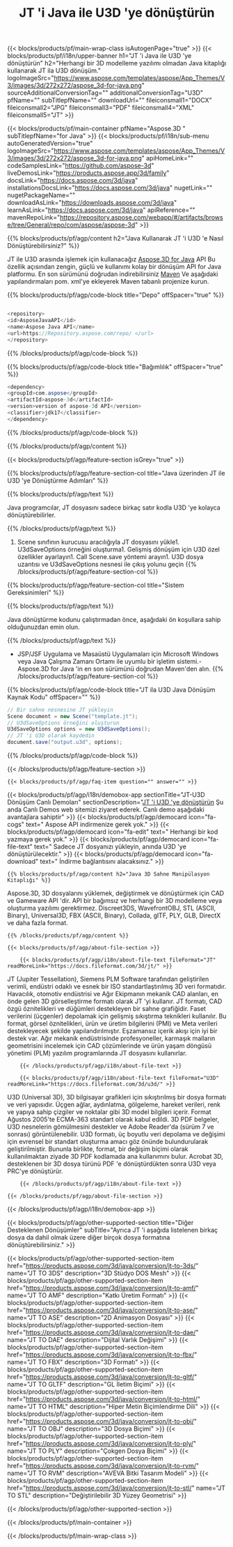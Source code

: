 ﻿---
title: JT 'i Java ile U3D 'ye dönüştürün 
weight: 3280
url: /tr/java/conversion/jt-to-u3d/ 
description: JT biçimi için U3D dosyası için Java dönüşüm kodunu örnekleyin. Herhangi bir Web veya Masaüstü Java tabanlı uygulamada JT 'i U3D 'e dönüştürmek için bu örnek kodu kullanın.
---
{{< blocks/products/pf/main-wrap-class isAutogenPage="true" >}}
{{< blocks/products/pf/i18n/upper-banner h1="JT \'i Java ile U3D \'ye dönüştürün" h2="Herhangi bir 3D modelleme yazılımı olmadan Java kitaplığı kullanarak JT ila U3D dönüşüm." logoImageSrc="https://www.aspose.com/templates/aspose/App_Themes/V3/images/3d/272x272/aspose_3d-for-java.png" sourceAdditionalConversionTag="" additionalConversionTag="U3D" pfName="" subTitlepfName="" downloadUrl="" fileiconsmall1="DOCX" fileiconsmall2="JPG" fileiconsmall3="PDF" fileiconsmall4="XML" fileiconsmall5="JT" >}}

{{< blocks/products/pf/main-container pfName="Aspose.3D " subTitlepfName="for Java" >}}
{{< blocks/products/pf/i18n/sub-menu autoGeneratedVersion="true" logoImageSrc="https://www.aspose.com/templates/aspose/App_Themes/V3/images/3d/272x272/aspose_3d-for-java.png" apiHomeLink="" codeSamplesLink="https://github.com/aspose-3d" liveDemosLink="https://products.aspose.app/3d/family" docsLink="https://docs.aspose.com/3d/java" installationsDocsLink="https://docs.aspose.com/3d/java" nugetLink="" nugetPackageName="" downloadAsLink="https://downloads.aspose.com/3d/java" learnAsLink="https://docs.aspose.com/3d/java" apiReference="" mavenRepoLink="https://repository.aspose.com/webapp/#/artifacts/browse/tree/General/repo/com/aspose/aspose-3d" >}}

{{% blocks/products/pf/agp/content h2="Java Kullanarak JT \'i U3D \'e Nasıl Dönüştürebilirsiniz?" %}}

 JT ile U3D arasında işlemek için kullanacağız
 [Aspose.3D for Java](https://products.aspose.com/3d/java) 
 API Bu özellik açısından zengin, güçlü ve kullanımı kolay bir dönüşüm API for Java platformu. En son sürümünü doğrudan indirebilirsiniz
 [Maven](https://repository.aspose.com/webapp/#/artifacts/browse/tree/General/repo/com/aspose/aspose-3d) 
 Ve aşağıdaki yapılandırmaları pom. xml'ye ekleyerek Maven tabanlı projenize kurun.

{{% blocks/products/pf/agp/code-block title="Depo" offSpacer="true" %}}

```cs

<repository>
<id>AsposeJavaAPI</id>
<name>Aspose Java API</name>
<url>https://Repository.aspose.com/repo/ </url>
</repository>


```

{{% /blocks/products/pf/agp/code-block %}}

{{% blocks/products/pf/agp/code-block title="Bağımlılık" offSpacer="true" %}}

```cs
<dependency>
<groupId>com.aspose</groupId>
<artifactId>aspose-3d</artifactId>
<version>version of aspose-3d API</version>
<classifier>jdk17</classifier>
</dependency>


```

{{% /blocks/products/pf/agp/code-block %}}

{{% /blocks/products/pf/agp/content %}}

{{< blocks/products/pf/agp/feature-section isGrey="true" >}}

{{% blocks/products/pf/agp/feature-section-col title="Java üzerinden JT ile U3D \'ye Dönüştürme Adımları" %}}

{{% blocks/products/pf/agp/text %}}

 Java programcılar, JT dosyasını sadece birkaç satır kodla U3D 'ye kolayca dönüştürebilirler.

{{% /blocks/products/pf/agp/text %}}

1. Scene sınıfının kurucusu aracılığıyla JT dosyasını yükle1. U3dSaveOptions örneğini oluşturma1. Gelişmiş dönüşüm için U3D özel özellikler ayarlayın1. Call Scene.save yöntemi arayın1. U3D dosya uzantısı ve U3dSaveOptions nesnesi ile çıkış yolunu geçin
{{% /blocks/products/pf/agp/feature-section-col %}}

{{% blocks/products/pf/agp/feature-section-col title="Sistem Gereksinimleri" %}}

{{% blocks/products/pf/agp/text %}}

 Java dönüştürme kodunu çalıştırmadan önce, aşağıdaki ön koşullara sahip olduğunuzdan emin olun.

{{% /blocks/products/pf/agp/text %}}

- JSP/JSF Uygulama ve Masaüstü Uygulamaları için Microsoft Windows veya Java Çalışma Zamanı Ortamı ile uyumlu bir işletim sistemi.- Aspose.3D for Java 'in en son sürümünü doğrudan Maven'den alın.
{{% /blocks/products/pf/agp/feature-section-col %}}

{{% blocks/products/pf/agp/code-block title="JT ila U3D Java Dönüşüm Kaynak Kodu" offSpacer="" %}}

```cs
// Bir sahne nesnesine JT yükleyin 
Scene document = new Scene("template.jt");
// U3dSaveOptions örneğini oluşturun 
U3dSaveOptions options = new U3dSaveOptions();
// JT 'i U3D olarak kaydedin 
document.save("output.u3d", options);   


```

{{% /blocks/products/pf/agp/code-block %}}

{{< /blocks/products/pf/agp/feature-section >}}

    {{< blocks/products/pf/agp/faq-item question="" answer="" >}}
 

<!-- aboutfile Starts -->

{{< blocks/products/pf/agp/i18n/demobox-app sectionTitle="JT-U3D Dönüşüm Canlı Demoları" sectionDescription="[JT \'i U3D \'ye dönüştürün](https://products.aspose.app/3d/conversion/jt-to-u3d) Şu anda Canlı Demos web sitemizi ziyaret ederek. Canlı demo aşağıdaki avantajlara sahiptir" >}}
        {{< blocks/products/pf/agp/democard icon="fa-cogs" text=" Aspose API indirmenize gerek yok." >}}
        {{< blocks/products/pf/agp/democard icon="fa-edit" text=" Herhangi bir kod yazmaya gerek yok." >}}
        {{< blocks/products/pf/agp/democard icon="fa-file-text" text=" Sadece JT dosyanızı yükleyin, anında U3D \'ye dönüştürülecektir." >}}
        {{< blocks/products/pf/agp/democard icon="fa-download" text=" İndirme bağlantısını alacaksınız." >}}

    {{% blocks/products/pf/agp/content h2="Java 3D Sahne Manipülasyon Kitaplığı" %}}

 Aspose.3D, 3D dosyalarını yüklemek, değiştirmek ve dönüştürmek için CAD ve Gameware API 'dir. API bir bağımsız ve herhangi bir 3D modelleme veya oluşturma yazılımı gerektirmez. Discreet3DS, WavefrontOBJ, STL (ASCII, Binary), Universal3D, FBX (ASCII, Binary), Collada, glTF, PLY, GLB, DirectX ve daha fazla format. 



    {{% /blocks/products/pf/agp/content %}}

    {{< blocks/products/pf/agp/about-file-section >}}

        {{< blocks/products/pf/agp/i18n/about-file-text fileFormat="JT" readMoreLink="https://docs.fileformat.com/3d/jt/" >}}

JT (Jupiter Tessellation), Siemens PLM Software tarafından geliştirilen verimli, endüstri odaklı ve esnek bir ISO standartlaştırılmış 3D veri formatıdır. Havacılık, otomotiv endüstrisi ve Ağır Ekipmanın mekanik CAD alanları, en önde gelen 3D görselleştirme formatı olarak JT 'yi kullanır. JT formatı, CAD özgü öznitelikleri ve düğümleri destekleyen bir sahne grafiğidir. Faset verilerini (üçgenler) depolamak için gelişmiş sıkıştırma teknikleri kullanılır. Bu format, görsel öznitelikleri, ürün ve üretim bilgilerini (PMI) ve Meta verileri destekleyecek şekilde yapılandırılmıştır. Eşzamansız içerik akışı için iyi bir destek var. Ağır mekanik endüstrisinde profesyoneller, karmaşık malların geometrisini incelemek için CAD çözümlerinde ve ürün yaşam döngüsü yönetimi (PLM) yazılım programlarında JT dosyasını kullanırlar.


        {{< /blocks/products/pf/agp/i18n/about-file-text >}}

        {{< blocks/products/pf/agp/i18n/about-file-text fileFormat="U3D" readMoreLink="https://docs.fileformat.com/3d/u3d/" >}}

U3D (Universal 3D), 3D bilgisayar grafikleri için sıkıştırılmış bir dosya formatı ve veri yapısıdır. Üçgen ağlar, aydınlatma, gölgeleme, hareket verileri, renk ve yapıya sahip çizgiler ve noktalar gibi 3D model bilgileri içerir. Format Ağustos 2005'te ECMA-363 standart olarak kabul edildi. 3D PDF belgeler, U3D nesnelerin gömülmesini destekler ve Adobe Reader'da (sürüm 7 ve sonrası) görüntülenebilir. U3D formatı, üç boyutlu veri depolama ve değişimi için evrensel bir standart oluşturma amacı göz önünde bulundurularak geliştirilmiştir. Bununla birlikte, format, bir değişim biçimi olarak kullanılmaktan ziyade 3D PDF kodlamada ana kullanımını bulur. Acrobat 3D, desteklenen bir 3D dosya türünü PDF 'e dönüştürdükten sonra U3D veya PRC'ye dönüştürür.


        {{< /blocks/products/pf/agp/i18n/about-file-text >}}

    {{< /blocks/products/pf/agp/about-file-section >}}

{{< /blocks/products/pf/agp/i18n/demobox-app >}}

<!-- aboutfile Ends -->

{{< blocks/products/pf/agp/other-supported-section title="Diğer Desteklenen Dönüşümler" subTitle="Ayrıca JT \'i aşağıda listelenen birkaç dosya da dahil olmak üzere diğer birçok dosya formatına dönüştürebilirsiniz." >}}

{{< blocks/products/pf/agp/other-supported-section-item href="https://products.aspose.com/3d/java/conversion/jt-to-3ds/" name="JT TO 3DS" description="3D Stüdyo DOS Mesh" >}}
{{< blocks/products/pf/agp/other-supported-section-item href="https://products.aspose.com/3d/java/conversion/jt-to-amf/" name="JT TO AMF" description="Katkı Üretim Formatı" >}}
{{< blocks/products/pf/agp/other-supported-section-item href="https://products.aspose.com/3d/java/conversion/jt-to-ase/" name="JT TO ASE" description="2D Animasyon Dosyası" >}}
{{< blocks/products/pf/agp/other-supported-section-item href="https://products.aspose.com/3d/java/conversion/jt-to-dae/" name="JT TO DAE" description="Dijital Varlık Değişimi" >}}
{{< blocks/products/pf/agp/other-supported-section-item href="https://products.aspose.com/3d/java/conversion/jt-to-fbx/" name="JT TO FBX" description="3D Formatı" >}}
{{< blocks/products/pf/agp/other-supported-section-item href="https://products.aspose.com/3d/java/conversion/jt-to-gltf/" name="JT TO GLTF" description="GL İletim Biçimi" >}}
{{< blocks/products/pf/agp/other-supported-section-item href="https://products.aspose.com/3d/java/conversion/jt-to-html/" name="JT TO HTML" description="Hiper Metin Biçimlendirme Dili" >}}
{{< blocks/products/pf/agp/other-supported-section-item href="https://products.aspose.com/3d/java/conversion/jt-to-obj/" name="JT TO OBJ" description="3D Dosya Biçimi" >}}
{{< blocks/products/pf/agp/other-supported-section-item href="https://products.aspose.com/3d/java/conversion/jt-to-ply/" name="JT TO PLY" description="Çokgen Dosya Biçimi" >}}
{{< blocks/products/pf/agp/other-supported-section-item href="https://products.aspose.com/3d/java/conversion/jt-to-rvm/" name="JT TO RVM" description="AVEVA Bitki Tasarım Modeli" >}}
{{< blocks/products/pf/agp/other-supported-section-item href="https://products.aspose.com/3d/java/conversion/jt-to-stl/" name="JT TO STL" description="Değiştirilebilir 3D Yüzey Geometrisi" >}}

{{< /blocks/products/pf/agp/other-supported-section >}}

{{< /blocks/products/pf/main-container >}}
    
{{< /blocks/products/pf/main-wrap-class >}}